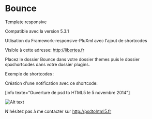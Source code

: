 Bounce
=========
Template responsive 

Compatible avec la version 5.3.1


Utlisation du Framework-responsive-PluXml avec l'ajout de shortcodes

Visible à cette adresse: http://libertea.fr

Placez le dossier Bounce dans votre dossier themes puis le dossier spxshortcodes dans votre dossier plugins.

Exemple de shortcodes :


Création d'une notification avec ce shortcode:

[info  texte="Ouverture de psd to HTML5 le 5 novembre 2014"]



![Alt text](http://libertea.fr/bounce.jpg)


N'hésitez pas à me contacter sur http://psdtohtml5.fr
